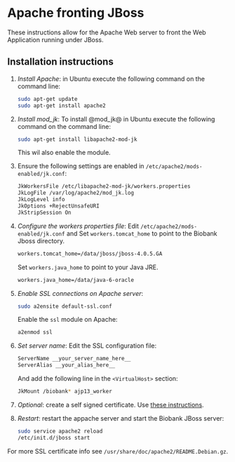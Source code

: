 # Apache fronting JBoss

These instructions allow for the Apache Web server to front the Web
Application running under JBoss.

## Installation instructions

1.  *Install Apache*: in Ubuntu execute the following command on the
    command line:

    ```bash
    sudo apt-get update
    sudo apt-get install apache2
    ```

1.  *Install mod_jk*: To install @mod_jk@ in Ubuntu execute the
    following command on the command line:

    ```bash
    sudo apt-get install libapache2-mod-jk
    ```

    This wil also enable the module.

1.  Ensure the following settings are enabled in
    `/etc/apache2/mods-enabled/jk.conf`:

    ```bash
    JkWorkersFile /etc/libapache2-mod-jk/workers.properties
    JkLogFile /var/log/apache2/mod_jk.log
    JkLogLevel info
    JkOptions +RejectUnsafeURI
    JkStripSession On
    ```

1.  *Configure the workers properties file*: Edit
    `/etc/apache2/mods-enabled/jk.conf` and Set `workers.tomcat_home`
    to point to the Biobank Jboss directory.

    ```bash
    workers.tomcat_home=/data/jboss/jboss-4.0.5.GA
    ```

    Set `workers.java_home` to point to your Java JRE.

    ```bash
    workers.java_home=/data/java-6-oracle
    ```

1. *Enable SSL connections on Apache server*:

    ```bash
    sudo a2ensite default-ssl.conf
    ```

    Enable the `ssl` module on Apache:

    ```bash
    a2enmod ssl
    ```

1. *Set server name*: Edit the SSL configuration file:

    ```bash
    ServerName __your_server_name_here__
    ServerAlias __your_alias_here__
    ```

    And add the following line in the `<VirtualHost>` section:

    ```bash
    JkMount /biobank* ajp13_worker
    ```

1. *Optional*: create a self signed certificate. Use
   [these instructions](https://www.digitalocean.com/community/tutorials/how-to-create-a-ssl-certificate-on-apache-for-ubuntu-12-04).

1.  *Restart*: restart the appache server and start the Biobank JBoss
    server:

    ```bash
    sudo service apache2 reload
    /etc/init.d/jboss start
    ```

For more SSL certificate info see `/usr/share/doc/apache2/README.Debian.gz`.
